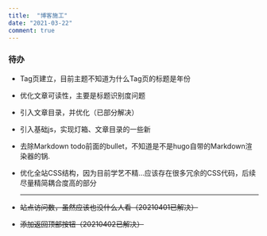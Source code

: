 ```yaml
---
title:  "博客施工"
date: "2021-03-22"
comment: true
---
```


### 待办

+ Tag页建立，目前主题不知道为什么Tag页的标题是年份

+ 优化文章可读性，主要是标题识别度问题

+ 引入文章目录，并优化（已部分解决）

+ 引入基础js，实现灯箱、文章目录的一些新

+ 去除Markdown todo前面的bullet，不知道是不是hugo自带的Markdown渲染器的锅.

+ 优化全站CSS结构，因为目前学艺不精...应该存在很多冗余的CSS代码，后续尽量精简耦合度高的部分

  ---

+ ~~站点访问数，虽然应该也没什么人看（20210401已解决）~~
+ ~~添加返回顶部按钮（20210402已解决）~~